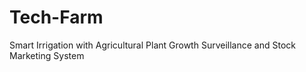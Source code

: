 # Tech-Farm
Smart Irrigation with Agricultural Plant Growth Surveillance and Stock Marketing System
